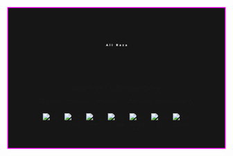 <div align="center" style="background: #161616; border: 2px solid #ff00ff;padding-bottom: 40px">

![Ali Raza — glitch](./glitch2.svg)

<div>
  <p>
  going to be a software engineer.
  </p>
  <p>
  My code compiles, and that's character development.
</p>
</div>

<div style="
   display: flex;
   gap: 10px;
   justify-content: center;
   flex-wrap: wrap;
   align-items: center;
   margin-top: 20px;">
<img src="https://skillicons.dev/icons?i=git" width="40" height="40" alt="Git" title="Git"/>
<img src="https://skillicons.dev/icons?i=github" width="40" height="40" alt="GitHub" title="GitHub"/>
<img src="https://skillicons.dev/icons?i=flutter" width="40" height="40" alt="Flutter" title="Flutter"/>

<img src="https://skillicons.dev/icons?i=supabase" width="40" height="40" alt="Supabase" title="Supabase"/>
<img src="https://skillicons.dev/icons?i=postgresql" width="40" height="40" alt="PostgreSQL" title="PostgreSQL"/>

<img src="https://skillicons.dev/icons?i=react" width="40" height="40" alt="react" title="react"/>
<img src="https://skillicons.dev/icons?i=express" width="40" height="40" alt="Express JS" title="Expressjs"/>

</div>

</div>
